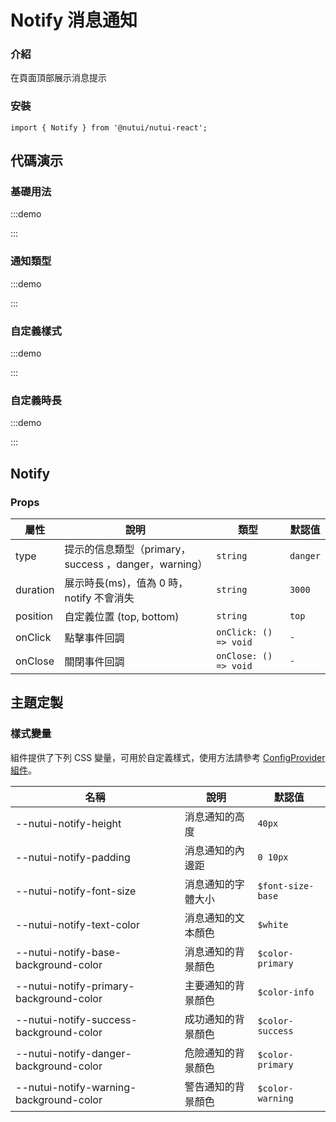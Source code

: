 # Notify 消息通知

### 介紹

在頁面頂部展示消息提示

### 安裝

```tsx
import { Notify } from '@nutui/nutui-react';
```

## 代碼演示

### 基礎用法

:::demo

<CodeBlock src='h5/demo1.tsx'></CodeBlock>

:::

### 通知類型

:::demo

<CodeBlock src='h5/demo2.tsx'></CodeBlock>

:::

### 自定義樣式

:::demo

<CodeBlock src='h5/demo3.tsx'></CodeBlock>

:::

### 自定義時長

:::demo

<CodeBlock src='h5/demo4.tsx'></CodeBlock>

:::

## Notify

### Props

| 屬性 | 說明 | 類型 | 默認值 |
| --- | --- | --- | --- |
| type | 提示的信息類型（primary，success ，danger，warning） | `string` | `danger` |
| duration | 展示時長(ms)，值為 0 時，notify 不會消失 | `string` | `3000` |
| position | 自定義位置 (top, bottom) | `string` | `top` |
| onClick | 點擊事件回調 | `onClick: () => void` | `-` |
| onClose | 關閉事件回調 | `onClose: () => void` | `-` |

## 主題定製

### 樣式變量

組件提供了下列 CSS 變量，可用於自定義樣式，使用方法請參考 [ConfigProvider 組件](#/zh-CN/component/configprovider)。

| 名稱 | 說明 | 默認值 |
| --- | --- | --- |
| \--nutui-notify-height | 消息通知的高度 | `40px` |
| \--nutui-notify-padding | 消息通知的內邊距 | `0 10px` |
| \--nutui-notify-font-size | 消息通知的字體大小 | `$font-size-base` |
| \--nutui-notify-text-color | 消息通知的文本顏色 | `$white` |
| \--nutui-notify-base-background-color | 消息通知的背景顏色 | `$color-primary` |
| \--nutui-notify-primary-background-color | 主要通知的背景顏色 | `$color-info` |
| \--nutui-notify-success-background-color | 成功通知的背景顏色 | `$color-success` |
| \--nutui-notify-danger-background-color | 危險通知的背景顏色 | `$color-primary` |
| \--nutui-notify-warning-background-color | 警告通知的背景顏色 | `$color-warning` |